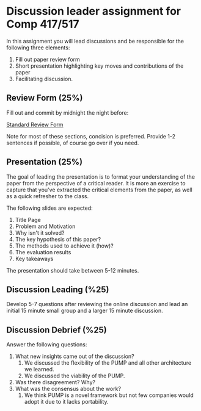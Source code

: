 # Discussion leader assignment for Comp 417/517

In this assignment you will lead discussions and be
responsible for the following three elements:

1. Fill out paper review form
2. Short presentation highlighting key moves and
   contributions of the paper 
3. Facilitating discussion. 
 
## Review Form (25%)

Fill out and commit by midnight the night before: 

[Standard Review Form](./review.md)

Note for most of these sections, concision is preferred.
Provide 1-2 sentences if possible, of course go over if you
need.

## Presentation (25%)

The goal of leading the presentation is to format your
understanding of the paper from the perspective of a
critical reader. It is more an exercise to capture that
you've extracted the critical elements from the paper, as
well as a quick refresher to the class. 

The following slides are expected:

1. Title Page
2. Problem and Motivation
3. Why isn't it solved?
4. The key hypothesis of this paper?
5. The methods used to achieve it (how)?
6. The evaluation results
7. Key takeaways

The presentation should take between 5-12 minutes.

## Discussion Leading (%25)

Develop 5-7 questions after reviewing the online discussion
and lead an initial 15 minute small group and a larger 15
minute discussion.

## Discussion Debrief (%25)

Answer the following questions: 

1. What new insights came out of the discussion?
   1. We discussed the flexibility of the PUMP and all other architecture we learned.
   2. We discussed the viability of the PUMP.
2. Was there disagreement? Why?
3. What was the consensus about the work? 
   1. We think PUMP is a novel framework but not few companies would adopt it due to it lacks portability. 

